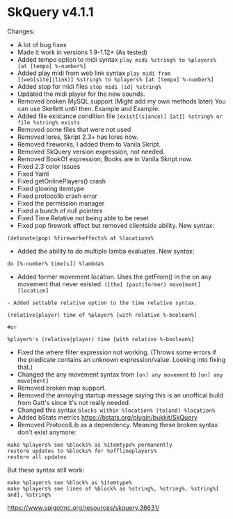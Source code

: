 SkQuery
v4.1.1
=======

Changes:
- A lot of bug fixes
- Made it work in versions 1.9-1.12+ (As tested)
- Added tempo option to midi syntax `play midi %string% to %players% [at [tempo] %-number%]`
- Added play midi from web link syntax `play midi from [(web[site]|link)] %string% to %players% [at [tempo] %-number%]`
- Added stop for midi files `stop midi [id] %string%`
- Updated the midi player for the new sounds.
- Removed broken MySQL support (Might add my own methods later) You can use Skellett until then. Example and Example.
- Added file existance condition file `[exist[(s|ance)] [at]] %string% or file %string% exists`
- Removed some files that were not used
- Removed lores, Skript 2.3+ has lores now.
- Removed fireworks, I added them to Vanila Skript.
- Removed SkQuery version expression, not needed.
- Removed BookOf expression, Books are in Vanila Skript now.
- Fixed 2.3 color issues
- Fixed Yaml
- Fixed getOnlinePlayers() crash
- Fixed glowing itemtype
- Fixed protocolib crash error
- Fixed the permission manager
- Fixed a bunch of null pointers
- Fixed Time Relative not being able to be reset
- Fixed pop firework effect but removed clientside ability. New syntax:
```
(detonate|pop) %fireworkeffects% at %locations%
```
- Added the ability to do multiple lamba evaluates. New syntax:
```
do [%-number% time[s]] %lambda%
```
- Added former movement location. Uses the getFrom() in the on any movement that never existed.
`([the] (past|former) move[ment] [location]`
```
- Added settable relative option to the time relative syntax.
```
```
(relative|player) time of %player% [with relative %-boolean%]

#or

%player%'s (relative|player) time [with relative %-boolean%]
```
- Fixed the where filter expression not working. (Throws some errors if the predicate contains an unknown expression/value. Looking into fixing that.)
- Changed the any movement syntax from `[on] any movement` to `[on] any move[ment]`
- Removed broken map support.
- Removed the annoying startup message saying this is an unoffical build from Gatt's since it's not really needed.
- Changed this syntax `blocks within %location% (to|and) %location%`
- Added bStats metrics https://bstats.org/plugin/bukkit/SkQuery
- Removed ProtocolLib as a dependency. Meaning these broken syntax don't exist anymore:
```
make %players% see %blocks% as %itemtype% permanently
restore updates to %blocks% for %offlineplayers%
restore all updates
```

But these syntax still work:

```
make %players% see %block% as %itemtype%
make %players% see lines of %block% as %string%, %string%, %string%[ and], %string%
```
https://www.spigotmc.org/resources/skquery.36631/

